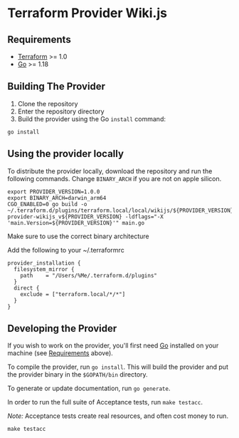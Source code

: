 # Terraform Provider Wiki.js

## Requirements

- [Terraform](https://www.terraform.io/downloads.html) >= 1.0
- [Go](https://golang.org/doc/install) >= 1.18

## Building The Provider

1. Clone the repository
1. Enter the repository directory
1. Build the provider using the Go `install` command:

```shell
go install
```

## Using the provider locally

To distribute the provider locally, download the repository and run the following commands. Change `BINARY_ARCH` if you are not on apple silicon.
```
export PROVIDER_VERSION=1.0.0
export BINARY_ARCH=darwin_arm64
CGO_ENABLED=0 go build -o ~/.terraform.d/plugins/terraform.local/local/wikijs/${PROVIDER_VERSION}/${BINARY_ARCH}/terraform-provider-wikijs_v${PROVIDER_VERSION} -ldflags="-X 'main.Version=${PROVIDER_VERSION}'" main.go

```
Make sure to use the correct binary architecture

Add the following to your ~/.terraformrc
```
provider_installation {
  filesystem_mirror {
    path    = "/Users/%Me/.terraform.d/plugins"
  }
  direct {
    exclude = ["terraform.local/*/*"]
  }
}
```

## Developing the Provider

If you wish to work on the provider, you'll first need [Go](http://www.golang.org) installed on your machine (see [Requirements](#requirements) above).

To compile the provider, run `go install`. This will build the provider and put the provider binary in the `$GOPATH/bin` directory.

To generate or update documentation, run `go generate`.

In order to run the full suite of Acceptance tests, run `make testacc`.

*Note:* Acceptance tests create real resources, and often cost money to run.

```shell
make testacc
```
